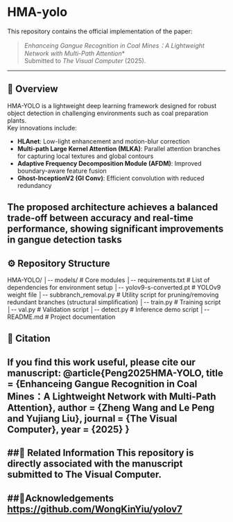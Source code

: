 # HMA-yolo
This repository contains the official implementation of the paper:  

> *Enhanceing Gangue Recognition in Coal Mines：A Lightweight Network with Multi-Path Attention**  
> Submitted to *The Visual Computer* (2025).
-------
 ## 📌 Overview
HMA-YOLO is a lightweight deep learning framework designed for robust object detection in challenging environments such as coal preparation plants.  
Key innovations include:
- **HLAnet**: Low-light enhancement and motion-blur correction  
- **Multi-path Large Kernel Attention (MLKA)**: Parallel attention branches for capturing local textures and global contours  
- **Adaptive Frequency Decomposition Module (AFDM)**: Improved boundary-aware feature fusion  
- **Ghost-InceptionV2 (GI Conv)**: Efficient convolution with reduced redundancy  

The proposed architecture achieves a balanced trade-off between **accuracy** and **real-time performance**, showing significant improvements in gangue detection tasks
---
## ⚙️ Repository Structure
HMA-YOLO/
│-- models/          # Core modules
│-- requirements.txt # List of dependencies for environment setup
│-- yolov9-s-converted.pt         #  YOLOv9 weight file
│-- subbranch_removal.py         # Utility script for pruning/removing redundant branches (structural simplification)
│-- train.py          # Training script
│-- val.py          # Validation script
│-- detect.py          # Inference demo script 
│-- README.md        # Project documentation
 ## 📖 Citation
 If you find this work useful, please cite our manuscript:
 @article{Peng2025HMA-YOLO,
  title   = {Enhanceing Gangue Recognition in Coal Mines：A Lightweight Network with Multi-Path Attention},
  author  = {Zheng Wang and Le Peng and Yujiang Liu},
  journal = {The Visual Computer},
  year    = {2025}
}
----
 ##🔗 Related Information
This repository is directly associated with the manuscript submitted to The Visual Computer.
-----
##🙏Acknowledgements
https://github.com/WongKinYiu/yolov7
-----
